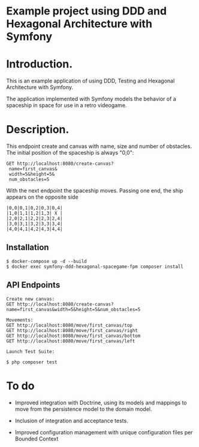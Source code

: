 # Example project using DDD and Hexagonal Architecture with Symfony

# Introduction.

This is an example application of using DDD, Testing and Hexagonal Architecture with Symfony.

The application implemented with Symfony models the behavior of a spaceship in space for use in a retro videogame.

# Description.

This endpoint create and canvas with name, size and number of obstacles. The initial position of the spaceship is always "0,0":

```text
GET http://localhost:8080/create-canvas?
 name=first_canvas&
 width=5&height=5&
 num_obstacles=5
```

With the next endpoint the spaceship moves. Passing one end, the ship appears on the opposite side

```text
|0,0|0,1|0,2|0,3|0,4|
|1,0|1,1|1,2|1,3| X |
|2,0|2,1|2,2|2,3|2,4|
|3,0|3,1|3,2|3,3|3,4|
|4,0|4,1|4,2|4,3|4,4|
```

## Installation
````shell
$ docker-compose up -d --build
$ docker exec symfony-ddd-hexagonal-spacegame-fpm composer install
````

## API Endpoints
````text
Create new canvas:
GET http://localhost:8080/create-canvas?name=first_canvas&width=5&height=5&num_obstacles=5

Movements:
GET http://localhost:8080/move/first_canvas/top
GET http://localhost:8080/move/first_canvas/right
GET http://localhost:8080/move/first_canvas/bottom
GET http://localhost:8080/move/first_canvas/left
````

````text
Launch Test Suite:
````
````shell
$ php composer test
````

# To do

- Improved integration with Doctrine, using its models and mappings to move from the persistence model to the domain model.

- Inclusion of integration and acceptance tests.

- Improved configuration management with unique configuration files per Bounded Context